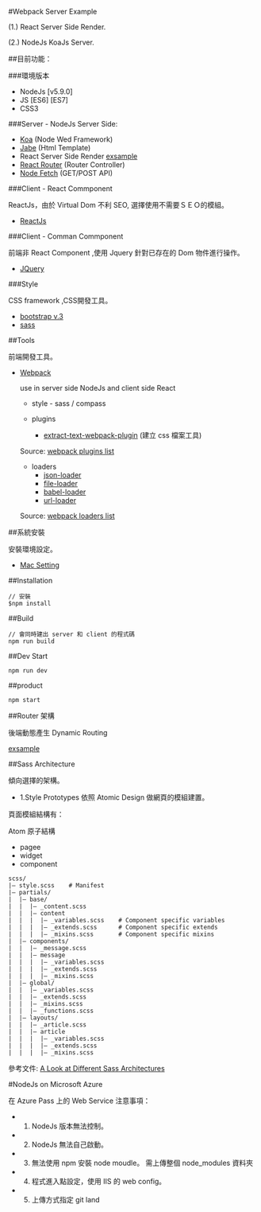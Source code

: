 #Webpack Server Example


(1.) React Server Side Render.

(2.) NodeJs KoaJs Server.


##目前功能：

###環境版本

  - NodeJs [v5.9.0]
  - JS [ES6] [ES7]
  - CSS3

###Server - NodeJs Server Side:

  - [Koa](https://github.com/koajs/koa)  (Node Wed Framework)
  - [Jabe](http://jade-lang.com/)  (Html Template)
  - React Server Side Render [exsample](https://github.com/mhart/react-server-example)
  - [React Router](https://github.com/reactjs/react-router) (Router Controller)
  - [Node Fetch](https://www.npmjs.com/package/node-fetch) (GET/POST API)

###Client - React Commponent

ReactJs，由於 Virtual Dom 不利 SEO, 選擇使用不需要ＳＥＯ的模組。

  - [ReactJs](https://facebook.github.io/react/)

###Client - Comman Commponent

前端非 React Component ,使用 Jquery 針對已存在的 Dom 物件進行操作。

  - [JQuery](https://jquery.com/)

###Style

CSS framework ,CSS開發工具。

  - [bootstrap v.3](http://getbootstrap.com/)
  - [sass](http://sass-lang.com/)

##Tools

前端開發工具。

  - [Webpack](https://webpack.github.io/)

    use in server side NodeJs and client side React
    * style - sass / compass

    * plugins
      + [extract-text-webpack-plugin](https://github.com/webpack/extract-text-webpack-plugin) (建立 css 檔案工具)

    Source: [webpack plugins list](https://github.com/webpack/docs/wiki/list-of-plugins)  

    * loaders
      + [json-loader](https://github.com/webpack/json-loader)
      + [file-loader](https://github.com/webpack/file-loader)
      + [babel-loader](https://github.com/babel/babel-loader)
      + [url-loader](https://github.com/webpack/url-loader)

    Source: [webpack loaders list](https://webpack.github.io/docs/list-of-loaders.html)

##系統安裝

安裝環境設定。

  - [Mac Setting](https://github.com/lllllinli/MacOSX-Setting)

##Installation

```
// 安裝
$npm install
```

##Build

```
// 會同時建出 server 和 client 的程式碼
npm run build
```

##Dev Start

```
npm run dev
```

##product

```
npm start
```



##Router  架構

後端動態產生 Dynamic Routing

[exsample](https://github.com/reactjs/react-router/blob/master/docs/guides/DynamicRouting.md)


##Sass  Architecture

傾向選擇的架構。

  - 1.Style Prototypes
    依照 Atomic Design 做網頁的模組建置。

頁面模組結構有：

  Atom 原子結構

  - pagee
  - widget
  - component


```
scss/
|– style.scss    # Manifest
|– partials/
|  |– base/
|  |  |– _content.scss
|  |  |– content
|  |  |  |– _variables.scss    # Component specific variables  
|  |  |  |– _extends.scss      # Component specific extends
|  |  |  |– _mixins.scss       # Component specific mixins
|  |– components/
|  |  |– _message.scss
|  |  |– message
|  |  |  |– _variables.scss
|  |  |  |– _extends.scss
|  |  |  |– _mixins.scss
|  |– global/
|  |  |– _variables.scss
|  |  |– _extends.scss
|  |  |– _mixins.scss
|  |  |– _functions.scss
|  |– layouts/
|  |  |– _article.scss
|  |  |– article
|  |  |  |– _variables.scss
|  |  |  |– _extends.scss
|  |  |  |– _mixins.scss
```


參考文件: [A Look at Different Sass Architectures](https://www.sitepoint.com/look-different-sass-architectures/)





#NodeJs on Microsoft Azure

在 Azure Pass 上的 Web Service  注意事項：

 * 01. NodeJs 版本無法控制。
 * 02. NodeJs 無法自己啟動。
 * 03. 無法使用 npm 安裝 node moudle。 需上傳整個 node_modules 資料夾
 * 04. 程式進入點設定，使用 IIS 的 web config。
 * 05. 上傳方式指定 git land
